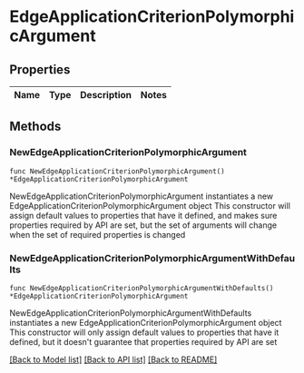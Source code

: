 # EdgeApplicationCriterionPolymorphicArgument

## Properties

Name | Type | Description | Notes
------------ | ------------- | ------------- | -------------

## Methods

### NewEdgeApplicationCriterionPolymorphicArgument

`func NewEdgeApplicationCriterionPolymorphicArgument() *EdgeApplicationCriterionPolymorphicArgument`

NewEdgeApplicationCriterionPolymorphicArgument instantiates a new EdgeApplicationCriterionPolymorphicArgument object
This constructor will assign default values to properties that have it defined,
and makes sure properties required by API are set, but the set of arguments
will change when the set of required properties is changed

### NewEdgeApplicationCriterionPolymorphicArgumentWithDefaults

`func NewEdgeApplicationCriterionPolymorphicArgumentWithDefaults() *EdgeApplicationCriterionPolymorphicArgument`

NewEdgeApplicationCriterionPolymorphicArgumentWithDefaults instantiates a new EdgeApplicationCriterionPolymorphicArgument object
This constructor will only assign default values to properties that have it defined,
but it doesn't guarantee that properties required by API are set


[[Back to Model list]](../README.md#documentation-for-models) [[Back to API list]](../README.md#documentation-for-api-endpoints) [[Back to README]](../README.md)


